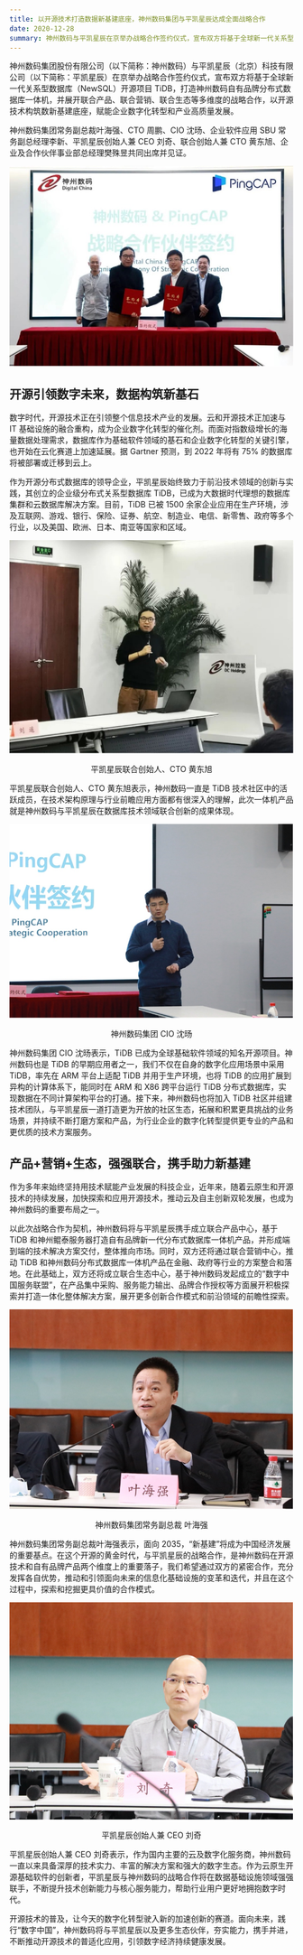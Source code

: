 ```yaml
---
title: 以开源技术打造数据新基建底座，神州数码集团与平凯星辰达成全面战略合作
date: 2020-12-28
summary: 神州数码与平凯星辰在京举办战略合作签约仪式，宣布双方将基于全球新一代关系型数据库（NewSQL）开源项目 TiDB，打造神州数码自有品牌分布式数据库一体机，并展开联合产品、联合营销、联合生态等多维度的战略合作，以开源技术构筑数新基建底座，赋能企业数字化转型和产业高质量发展。
---
```


神州数码集团股份有限公司（以下简称：神州数码）与平凯星辰（北京）科技有限公司（以下简称：平凯星辰）在京举办战略合作签约仪式，宣布双方将基于全球新一代关系型数据库（NewSQL）开源项目 TiDB，打造神州数码自有品牌分布式数据库一体机，并展开联合产品、联合营销、联合生态等多维度的战略合作，以开源技术构筑数新基建底座，赋能企业数字化转型和产业高质量发展。

神州数码集团常务副总裁叶海强、CTO 周鹏、CIO 沈旸、企业软件应用 SBU 常务副总经理李新、平凯星辰创始人兼 CEO 刘奇、联合创始人兼 CTO 黄东旭、企业及合作伙伴事业部总经理樊殊昱共同出席并见证。

![1](media/strategic-cooperation-with-digital-china/1.jpg) 

## 开源引领数字未来，数据构筑新基石

数字时代，开源技术正在引领整个信息技术产业的发展。云和开源技术正加速与 IT 基础设施的融合重构，成为企业数字化转型的催化剂。而面对指数级增长的海量数据处理需求，数据库作为基础软件领域的基石和企业数字化转型的关键引擎，也开始在云化赛道上加速延展。据 Gartner 预测，到 2022 年将有 75% 的数据库将被部署或迁移到云上。

作为开源分布式数据库的领导企业，平凯星辰始终致力于前沿技术领域的创新与实践，其创立的企业级分布式关系型数据库 TiDB，已成为大数据时代理想的数据库集群和云数据库解决方案。目前，TiDB 已被 1500 余家企业应用在生产环境，涉及互联网、游戏、银行、保险、证券、航空、制造业、电信、新零售、政府等多个行业，以及美国、欧洲、日本、南亚等国家和区域。

![2](media/strategic-cooperation-with-digital-china/2.jpg)  
<center>平凯星辰联合创始人、CTO 黄东旭</center>  

平凯星辰联合创始人、CTO 黄东旭表示，神州数码一直是 TiDB 技术社区中的活跃成员，在技术架构原理与行业前瞻应用方面都有很深入的理解，此次一体机产品就是神州数码与平凯星辰在数据库技术领域联合创新的成果体现。

![3](media/strategic-cooperation-with-digital-china/3.png)  
 <center>神州数码集团 CIO 沈旸</center>

神州数码集团 CIO 沈旸表示，TiDB 已成为全球基础软件领域的知名开源项目。神州数码也是 TiDB 的早期应用者之一，我们不仅在自身的数字化应用场景中采用 TiDB，率先在 ARM 平台上适配 TiDB 并用于生产环境，也将 TiDB 的应用扩展到异构的计算体系下，能同时在 ARM 和 X86 跨平台运行 TiDB 分布式数据库，实现数据在不同计算架构平台的打通。接下来，神州数码也将加入 TiDB 社区并组建技术团队，与平凯星辰一道打造更为开放的社区生态，拓展和积累更具挑战的业务场景，并持续不断打磨方案和产品，为行业企业的数字化转型提供更专业的产品和更优质的技术方案服务。

## 产品+营销+生态，强强联合，携手助力新基建
作为多年来始终坚持用技术赋能产业发展的科技企业，近年来，随着云原生和开源技术的持续发展，加快探索和应用开源技术，推动云及自主创新双轮发展，也成为神州数码的重要布局之一。

以此次战略合作为契机，神州数码将与平凯星辰携手成立联合产品中心，基于 TiDB 和神州鲲泰服务器打造自有品牌新一代分布式数据库一体机产品，并形成端到端的技术解决方案交付，整体推向市场。同时，双方还将通过联合营销中心，推动 TiDB 和神州数码分布式数据库一体机产品在金融、政府等行业的方案整合和落地。在此基础上，双方还将成立联合生态中心，基于神州数码发起成立的“数字中国服务联盟”，在产品集中采购、服务能力输出、品牌合作授权等方面展开积极探索并打造一体化整体解决方案，展开更多创新合作模式和前沿领域的前瞻性探索。
 
![4](media/strategic-cooperation-with-digital-china/4.png)  
<center>神州数码集团常务副总裁  叶海强</center>

神州数码集团常务副总裁叶海强表示，面向 2035，“新基建”将成为中国经济发展的重要基点。在这个开源的黄金时代，与平凯星辰的战略合作，是神州数码在开源技术和自有品牌产品两个维度上的重要落子，我们希望通过双方的紧密合作，充分发挥各自优势，推动和引领面向未来的信息化基础设施的变革和迭代，并且在这个过程中，探索和挖掘更具价值的合作模式。

![5](media/strategic-cooperation-with-digital-china/5.png)   
<center>平凯星辰创始人兼 CEO 刘奇</center>

平凯星辰创始人兼 CEO 刘奇表示，作为国内主要的云及数字化服务商，神州数码一直以来具备深厚的技术实力、丰富的解决方案和强大的数字生态。作为云原生开源基础软件的创新者，平凯星辰与神州数码的战略合作将在数据基础设施领域强强联手，不断提升技术创新能力与核心服务能力，帮助行业用户更好地拥抱数字时代。

开源技术的普及，让今天的数字化转型驶入新的加速创新的赛道。面向未来，践行“数字中国”，神州数码将与平凯星辰以及更多生态伙伴，夯实能力，携手并进，不断推动开源技术的普适化应用，引领数字经济持续健康发展。

